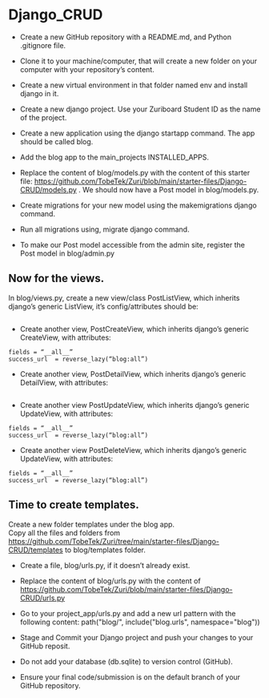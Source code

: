 # Django_CRUD

* Create a new GitHub repository with a README.md, and Python .gitignore file.
* Clone it to your machine/computer, that will create a new folder on your computer with your repository’s content.
* Create a new virtual environment in that folder named env and install django in it.
* Create a new django project. Use your Zuriboard Student ID as the name of the project.
* Create a new application using the django startapp command. The app should be called blog.
* Add the blog app to the main_projects INSTALLED_APPS.

* Replace the content of blog/models.py with the content of this starter file: https://github.com/TobeTek/Zuri/blob/main/starter-files/Django-CRUD/models.py . We should now have a Post model in blog/models.py.

* Create migrations for your new model using the makemigrations django command. 

* Run all migrations using, migrate django command.

* To make our Post model accessible from the admin site, register the Post model in blog/admin.py 

## Now for the views. 
In blog/views.py,  create a new view/class PostListView, which inherits django’s generic ListView,  it’s config/attributes should be:
```model = Post

```

* Create another view, PostCreateView, which inherits django’s generic CreateView, with attributes:
```model = Post
fields = “__all__”
success_url  = reverse_lazy(“blog:all”)
```

* Create another view, PostDetailView, which inherits django’s generic DetailView, with attributes:
```model = Post

```

* Create another view PostUpdateView, which inherits django’s generic UpdateView, with attributes:
```model = Post
fields = “__all__”
success_url  = reverse_lazy(“blog:all”)
```

* Create another view PostDeleteView, which inherits django’s generic UpdateView, with attributes:
```model = Post
fields = “__all__”
success_url  = reverse_lazy(“blog:all”)
```

## Time to create templates.
Create a new folder templates under the blog app.  
Copy all the files and folders from https://github.com/TobeTek/Zuri/tree/main/starter-files/Django-CRUD/templates to blog/templates folder.

* Create a file, blog/urls.py, if it doesn’t already exist.

* Replace the content of blog/urls.py with the content of https://github.com/TobeTek/Zuri/blob/main/starter-files/Django-CRUD/urls.py 

* Go to your project_app/urls.py and add a new url pattern with the following content:
path("blog/", include("blog.urls", namespace="blog"))

* Stage and Commit your Django project and push your changes to your GitHub reposit. 

* Do not add your database (db.sqlite) to version control (GitHub). 

* Ensure your final code/submission is on the default branch of your GitHub repository.
